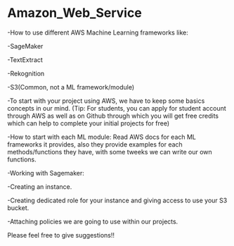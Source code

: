 # Amazon_Web_Service
-How to use different AWS Machine Learning frameworks like: 

   -SageMaker
	 
   -TextExtract
	 
   -Rekognition
	 
   -S3(Common, not a ML framework/module)
   
-To start with your project using AWS, we have to keep some basics concepts in our mind.
 (Tip: For students, you can apply for student account through AWS as well as on Github through which you will get free         credits which can help to complete your initial projects for free)
   
-How to start with each ML module: Read AWS docs for each ML frameworks it provides, also they provide examples for each  methods/functions they have, with some tweeks we can write our own functions.
 
-Working with Sagemaker:

   -Creating an instance.
	 
   -Creating dedicated role for your instance and giving access to use your S3 bucket.
	 
   -Attaching policies we are going to use within our projects. 
  
  
  
  
  Please feel free to give suggestions!!
  
